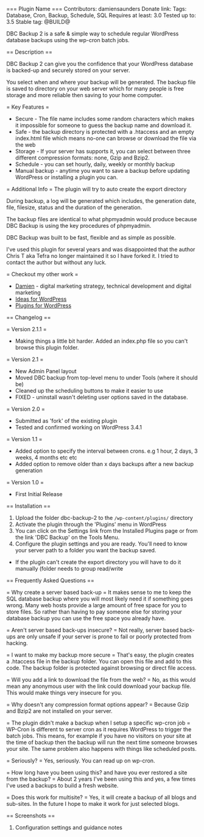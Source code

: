 === Plugin Name ===
Contributors: damiensaunders
Donate link: 
Tags: Database, Cron, Backup, Schedule, SQL
Requires at least: 3.0
Tested up to: 3.5
Stable tag: @BUILD@

DBC Backup 2 is a safe & simple way to schedule regular WordPress database backups using the wp-cron batch jobs.

== Description ==

DBC Backup 2 can give you the confidence that your WordPress database is backed-up and securely stored on your server.
 
You select when and where your backup will be generated. The backup file is saved to directory on your web server which for many people is free storage and more reliable then saving to your home computer.

= Key Features =
* Secure - The file name includes some random characters which makes it impossible for someone to guess the backup name and download it.
* Safe - the backup directory is protected with a .htaccess and an empty index.html file which means no-one can browse or download the file via the web
* Storage - If your server has supports it, you can select between three different compression formats: none, Gzip and Bzip2. 
* Schedule - you can set hourly, daily, weekly or monthly backup
* Manual backup - anytime you want to save a backup before updating WordPress or installing a plugin you can.

= Additional Info =
The plugin will try to auto create the export directory

During backup, a log will be generated which includes, the generation date, file, filesize, status and the duration of the generation.

The backup files are identical to what phpmyadmin would produce because DBC Backup is using the key procedures of phpmyadmin. 

DBC Backup was built to be fast, flexible and as simple as possible.

I've used this plugin for several years and was disappointed that the author Chris T aka Tefra no longer maintained it so I have forked it. I tried to contact the author but without any luck.

= Checkout my other work =
* [Damien](http://damien.co/blog?utm_source=WordPress&utm_medium=dbc-backup&utm_campaign=WordPress-Plugin) - digital marketing strategy, technical development and digital marketing
* [Ideas for WordPress](http://wordpress.damien.co/?utm_source=WordPress&utm_medium=dbc-backup&utm_campaign=WordPress-Plugin)
* [Plugins for WordPress](http://wordpress.damien.co/plugins?utm_source=WordPress&utm_medium=dbc-backup&utm_campaign=WordPress-Plugin)


== Changelog ==

= Version 2.1.1 =
- Making things a little bit harder. Added an index.php file so you can't browse this plugin folder.

= Version 2.1 =
- New Admin Panel layout
- Moved DBC backup from top-level menu to under Tools (where it should be)
- Cleaned up the scheduling buttons to make it easier to use
- FIXED - uninstall wasn't deleting user options saved in the database.

= Version 2.0 =
- Submitted as 'fork' of the existing plugin
- Tested and confirmed working on WordPress 3.4.1

= Version 1.1 =
- Added option to specify the interval between crons. e.g 1 hour, 2 days, 3 weeks, 4 months etc etc
- Added option to remove older than x days backups after a new backup generation

= Version 1.0 =
- First Initial Release

== Installation ==

1. Upload the folder dbc-backup-2 to the `/wp-content/plugins/` directory
2. Activate the plugin through the 'Plugins' menu in WordPress
3. You can click on the Settings link from the Installed Plugins page or from the link 'DBC Backup' on the Tools Menu.
4. Configure the plugin settings and you are ready. You'll need to know your server path to a folder you want the backup saved.

* If the plugin can't create the export directory you will have to do it manually (folder needs to group read/write


== Frequently Asked Questions ==

= Why create a server based back-up =
It makes sense to me to keep the SQL database backup where you will most likely need it if something goes wrong. Many web hosts provide a large amount of free space for you to store files. So rather than having to pay someone else for storing your database backup you can use the free space you already have. 

= Aren't server based back-ups insecure? =
Not really, server based back-ups are only unsafe if your server is prone to fail or poorly protected from hacking.

= I want to make my backup more secure =
That's easy, the plugin creates a .htaccess file in the backup folder. You can open this file and add to this code. The backup folder is protected against browsing or direct file access. 

= Will you add a link to download the file from the web? =
No, as this would mean any anonymous user with the link could download your backup file. This would make things very insecure for you.

= Why doesn't any compression format options appear? =
Because Gzip and Bzip2 are not installed on your server.

= The plugin didn't make a backup when I setup a specific wp-cron job =
WP-Cron is different to server cron as it requires WordPress to trigger the batch jobs. This means, for example if you have no visitors on your site at the time of backup then the backup will run the next time someone browses your site. The same problem also happens with things like scheduled posts.

= Seriously? =
Yes, seriously. You can read up on wp-cron.

= How long have you been using this? and have you ever restored a site from the backup? =
About 2 years I've been using this and yes, a few times I've used a backups to build a fresh website.


= Does this work for multisite? =
Yes, it will create a backup of all blogs and sub-sites. In the future I hope to make it work for just selected blogs.



== Screenshots ==
1. Configuration settings and guidance notes
